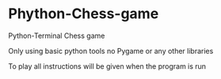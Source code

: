 # Phython-Chess-game

Python-Terminal Chess game

Only using basic python tools no Pygame or any other libraries

To play all instructions will be given when the program is run
